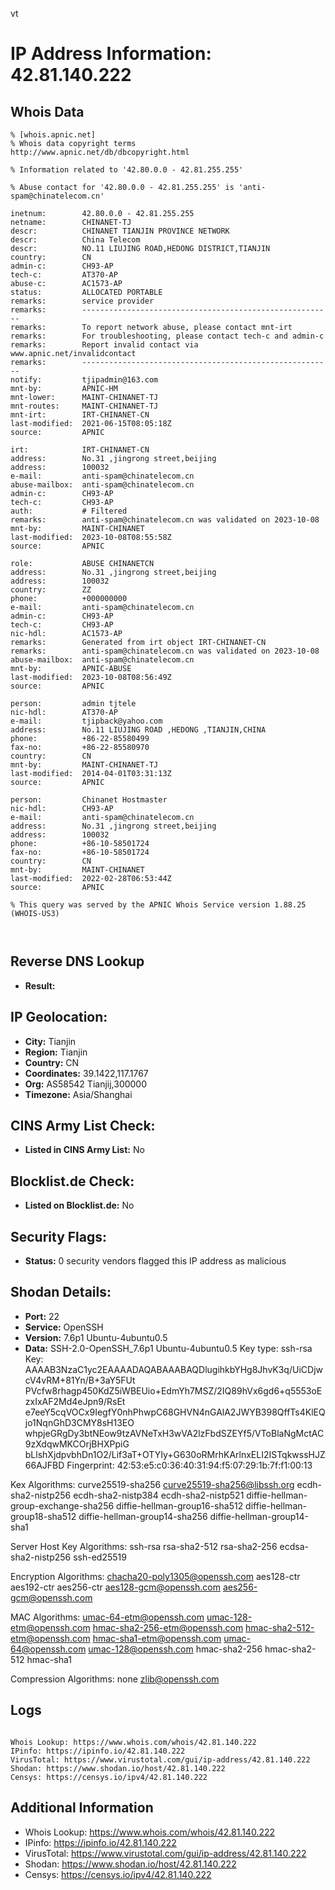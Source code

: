 vt
# IP Address Information: 42.81.140.222

## Whois Data
```
% [whois.apnic.net]
% Whois data copyright terms    http://www.apnic.net/db/dbcopyright.html

% Information related to '42.80.0.0 - 42.81.255.255'

% Abuse contact for '42.80.0.0 - 42.81.255.255' is 'anti-spam@chinatelecom.cn'

inetnum:        42.80.0.0 - 42.81.255.255
netname:        CHINANET-TJ
descr:          CHINANET TIANJIN PROVINCE NETWORK
descr:          China Telecom
descr:          NO.11 LIUJING ROAD,HEDONG DISTRICT,TIANJIN
country:        CN
admin-c:        CH93-AP
tech-c:         AT370-AP
abuse-c:        AC1573-AP
status:         ALLOCATED PORTABLE
remarks:        service provider
remarks:        --------------------------------------------------------
remarks:        To report network abuse, please contact mnt-irt
remarks:        For troubleshooting, please contact tech-c and admin-c
remarks:        Report invalid contact via www.apnic.net/invalidcontact
remarks:        --------------------------------------------------------
notify:         tjipadmin@163.com
mnt-by:         APNIC-HM
mnt-lower:      MAINT-CHINANET-TJ
mnt-routes:     MAINT-CHINANET-TJ
mnt-irt:        IRT-CHINANET-CN
last-modified:  2021-06-15T08:05:18Z
source:         APNIC

irt:            IRT-CHINANET-CN
address:        No.31 ,jingrong street,beijing
address:        100032
e-mail:         anti-spam@chinatelecom.cn
abuse-mailbox:  anti-spam@chinatelecom.cn
admin-c:        CH93-AP
tech-c:         CH93-AP
auth:           # Filtered
remarks:        anti-spam@chinatelecom.cn was validated on 2023-10-08
mnt-by:         MAINT-CHINANET
last-modified:  2023-10-08T08:55:58Z
source:         APNIC

role:           ABUSE CHINANETCN
address:        No.31 ,jingrong street,beijing
address:        100032
country:        ZZ
phone:          +000000000
e-mail:         anti-spam@chinatelecom.cn
admin-c:        CH93-AP
tech-c:         CH93-AP
nic-hdl:        AC1573-AP
remarks:        Generated from irt object IRT-CHINANET-CN
remarks:        anti-spam@chinatelecom.cn was validated on 2023-10-08
abuse-mailbox:  anti-spam@chinatelecom.cn
mnt-by:         APNIC-ABUSE
last-modified:  2023-10-08T08:56:49Z
source:         APNIC

person:         admin tjtele
nic-hdl:        AT370-AP
e-mail:         tjipback@yahoo.com
address:        No.11 LIUJING ROAD ,HEDONG ,TIANJIN,CHINA
phone:          +86-22-85580499
fax-no:         +86-22-85580970
country:        CN
mnt-by:         MAINT-CHINANET-TJ
last-modified:  2014-04-01T03:31:13Z
source:         APNIC

person:         Chinanet Hostmaster
nic-hdl:        CH93-AP
e-mail:         anti-spam@chinatelecom.cn
address:        No.31 ,jingrong street,beijing
address:        100032
phone:          +86-10-58501724
fax-no:         +86-10-58501724
country:        CN
mnt-by:         MAINT-CHINANET
last-modified:  2022-02-28T06:53:44Z
source:         APNIC

% This query was served by the APNIC Whois Service version 1.88.25 (WHOIS-US3)



```
## Reverse DNS Lookup
- **Result:** 

## IP Geolocation:
- **City:** Tianjin
- **Region:** Tianjin
- **Country:** CN
- **Coordinates:** 39.1422,117.1767
- **Org:** AS58542 Tianjij,300000
- **Timezone:** Asia/Shanghai

## CINS Army List Check:
- **Listed in CINS Army List:** 
No

## Blocklist.de Check:
- **Listed on Blocklist.de:** 
No

## Security Flags:
- **Status:** 0 security vendors flagged this IP address as malicious

## Shodan Details:
- **Port:** 22
- **Service:** OpenSSH
- **Version:** 7.6p1 Ubuntu-4ubuntu0.5
- **Data:** SSH-2.0-OpenSSH_7.6p1 Ubuntu-4ubuntu0.5
Key type: ssh-rsa
Key: AAAAB3NzaC1yc2EAAAADAQABAAABAQDlugihkbYHg8JhvK3q/UiCDjwcV4vRM+81Yn/B+3aY5FUt
PVcfw8rhagp450KdZ5iWBEUio+EdmYh7MSZ/2IQ89hVx6gd6+q5553oEzxIxAF2Md4eJpn9/RsEt
e7eeY5cqVOCx9IegfY0nhPhwpC68GHVN4nGAlA2JWYB398QffTs4KlEQjo1NqnGhD3CMY8sH13EO
whpjeGRgDy3btNEow9tzAVNeTxH3wVA2lzFbdSZEYf5/VToBlaNgMctAC9zXdqwMKCOrjBHXPpiG
bLlshXjdpvbhDn1O2/Lif3aT+OTYIy+G630oRMrhKArlnxELI2ISTqkwssHJZ66AJFBD
Fingerprint: 42:53:e5:c0:36:40:31:94:f5:07:29:1b:7f:f1:00:13

Kex Algorithms:
	curve25519-sha256
	curve25519-sha256@libssh.org
	ecdh-sha2-nistp256
	ecdh-sha2-nistp384
	ecdh-sha2-nistp521
	diffie-hellman-group-exchange-sha256
	diffie-hellman-group16-sha512
	diffie-hellman-group18-sha512
	diffie-hellman-group14-sha256
	diffie-hellman-group14-sha1

Server Host Key Algorithms:
	ssh-rsa
	rsa-sha2-512
	rsa-sha2-256
	ecdsa-sha2-nistp256
	ssh-ed25519

Encryption Algorithms:
	chacha20-poly1305@openssh.com
	aes128-ctr
	aes192-ctr
	aes256-ctr
	aes128-gcm@openssh.com
	aes256-gcm@openssh.com

MAC Algorithms:
	umac-64-etm@openssh.com
	umac-128-etm@openssh.com
	hmac-sha2-256-etm@openssh.com
	hmac-sha2-512-etm@openssh.com
	hmac-sha1-etm@openssh.com
	umac-64@openssh.com
	umac-128@openssh.com
	hmac-sha2-256
	hmac-sha2-512
	hmac-sha1

Compression Algorithms:
	none
	zlib@openssh.com


## Logs
```

Whois Lookup: https://www.whois.com/whois/42.81.140.222
IPinfo: https://ipinfo.io/42.81.140.222
VirusTotal: https://www.virustotal.com/gui/ip-address/42.81.140.222
Shodan: https://www.shodan.io/host/42.81.140.222
Censys: https://censys.io/ipv4/42.81.140.222

```
## Additional Information
- Whois Lookup: https://www.whois.com/whois/42.81.140.222
- IPinfo: https://ipinfo.io/42.81.140.222
- VirusTotal: https://www.virustotal.com/gui/ip-address/42.81.140.222
- Shodan: https://www.shodan.io/host/42.81.140.222
- Censys: https://censys.io/ipv4/42.81.140.222

